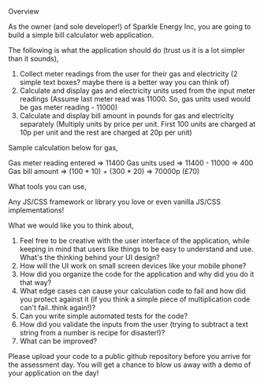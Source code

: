 Overview

As the owner (and sole developer!) of Sparkle Energy Inc, you are going to build a simple bill calculator web application. 

The following is what the application should do (trust us it is a lot simpler than it sounds),

1. Collect meter readings from the user for their gas and electricity (2 simple text boxes? maybe there is a better way you can think of)
2. Calculate and display gas and electricity units used from the input meter readings (Assume last meter read was 11000. So, gas units used would be gas meter reading - 11000)
3. Calculate and display bill amount in pounds for gas and electricity separately (Multiply units by price per unit. First 100 units are charged at 10p per unit and the rest are charged at 20p per unit)

Sample calculation below for gas,

Gas meter reading entered => 11400
Gas units used => 11400 - 11000 => 400
Gas bill amount => (100 * 10) + (300 * 20) => 70000p (£70)

What tools you can use,

Any JS/CSS framework or library you love or even vanilla JS/CSS implementations!

What we would like you to think about,

1. Feel free to be creative with the user interface of the application, while keeping in mind that users like things to be easy to understand and use. What's the thinking behind your UI design?
2. How will the UI work on small screen devices like your mobile phone?
3. How did you organize the code for the application and why did you do it that way?
4. What edge cases can cause your calculation code to fail and how did you protect against it (if you think a simple piece of multiplication code can't fail..think again!)?
5. Can you write simple automated tests for the code?
6. How did you validate the inputs from the user (trying to subtract a text string from a number is recipe for disaster!)?
7. What can be improved?

Please upload your code to a public github repository before you arrive for the assessment day. You will get a chance to blow us away with a demo of your application on the day!

